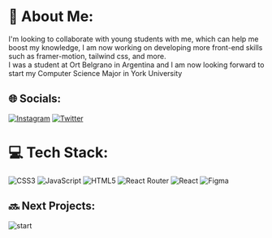 # 💫 About Me:
I'm looking to collaborate with young students with me, which can help me boost my knowledge, I am now working on developing more front-end skills such as framer-motion, tailwind css, and more. <br>I was a student at Ort Belgrano in Argentina and I am now looking forward to start my Computer Science Major in York University


## 🌐 Socials:
[![Instagram](https://img.shields.io/badge/Instagram-%23E4405F.svg?logo=Instagram&logoColor=white)](https://instagram.com/nacho.doria) [![Twitter](https://img.shields.io/badge/Twitter-%231DA1F2.svg?logo=Twitter&logoColor=white)](https://twitter.com/@NachoDoria_) 

# 💻 Tech Stack:
![CSS3](https://img.shields.io/badge/css3-%231572B6.svg?style=for-the-badge&logo=css3&logoColor=white) ![JavaScript](https://img.shields.io/badge/javascript-%23323330.svg?style=for-the-badge&logo=javascript&logoColor=%23F7DF1E) ![HTML5](https://img.shields.io/badge/html5-%23E34F26.svg?style=for-the-badge&logo=html5&logoColor=white) ![React Router](https://img.shields.io/badge/React_Router-CA4245?style=for-the-badge&logo=react-router&logoColor=white) ![React](https://img.shields.io/badge/react-%2320232a.svg?style=for-the-badge&logo=react&logoColor=%2361DAFB) 	![Figma](https://img.shields.io/badge/figma-%23F24E1E.svg?style=for-the-badge&logo=figma&logoColor=white)

## 🔜 Next Projects:
![start](https://user-images.githubusercontent.com/88548167/209613127-0dca1250-a68d-432e-805d-141ef1d9b8db.png)
